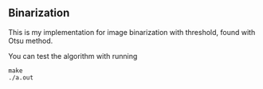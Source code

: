 ## Binarization ##

This is my implementation for image binarization with
threshold, found with Otsu method.

You can test the algorithm with running
```
make
./a.out
```